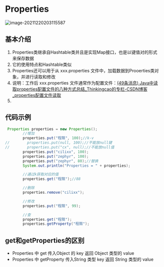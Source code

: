 # Properties

![image-20211220203115587](https://s2.loli.net/2021/12/21/Mh9lEoIpSOdeWiP.png)

## 基本介绍

1. Properties类继承自Hashtable类并且是实现Map接口，也是以键值对的形式来保存数据
2. 它的使用特点和Hashtable类似
3. Properties还可以用于从 xxx.properties 文件中，加载数据到Prooerties类对象，并进行读取和修改
4. 说明：工作后 xxx.properties 文件通常作为配置文件：[(49条消息) Java中读取properties配置文件的八种方式总结_Thinkingcao的专栏-CSDN博客_properties配置文件读取](https://blog.csdn.net/Thinkingcao/article/details/111897862)
5. 

## 代码示例

```java
 Properties properties = new Properties();
        //增加
        properties.put("程隰", 100);//k-v
//        properties.put(null, 100);//不能放null键
//        properties.put("cx", null);//不能放null值
        properties.put("cilixx", 100);
        properties.put("zephyr", 100);
        properties.put("zephyr", 80);//替换
        System.out.println("Properties = " + properties);

        //通过k获取对应的值
        properties.get("程隰");//88

        //删除
        properties.remove("cilixx");

        //修改
        properties.put("程隰", 99);

        //查
        properties.get("程隰");
        properties.getProperty("程隰");
```

## get和getProperties的区别

- Properties 中 get 传入Object 的 key 返回 Object 类型的 value
- Properties 中 getProperty 传入String 类型 key 返回 String 类型的 value


